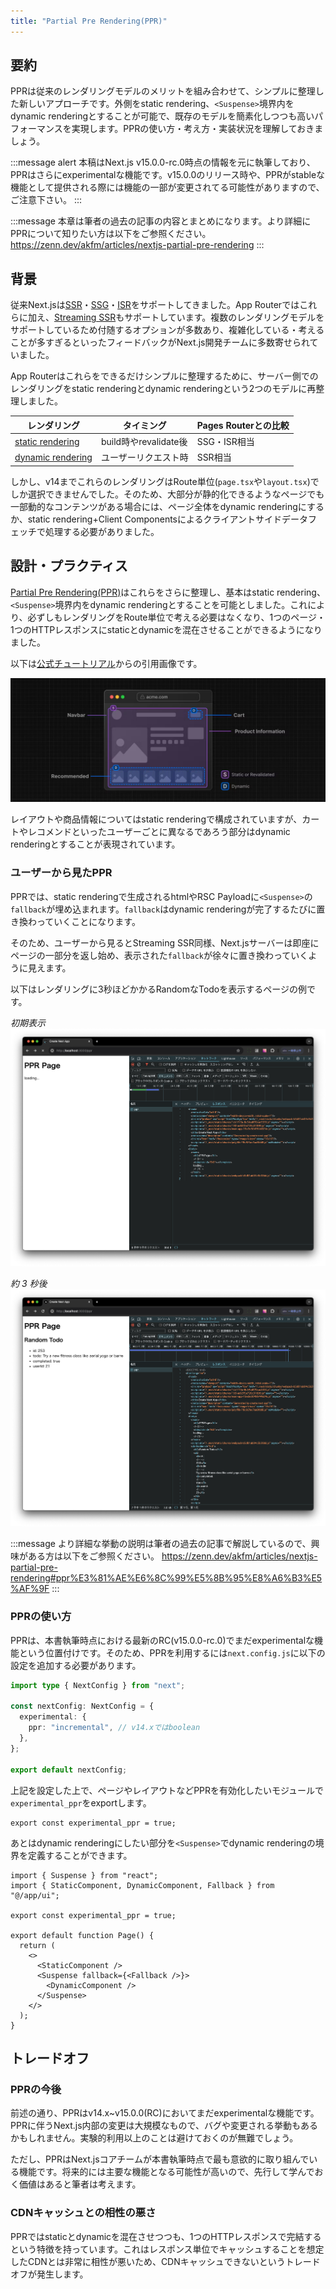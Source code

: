 ```yaml
---
title: "Partial Pre Rendering(PPR)"
---
```


## 要約

PPRは従来のレンダリングモデルのメリットを組み合わせて、シンプルに整理した新しいアプローチです。外側をstatic rendering、`<Suspense>`境界内をdynamic renderingとすることが可能で、既存のモデルを簡素化しつつも高いパフォーマンスを実現します。PPRの使い方・考え方・実装状況を理解しておきましょう。

:::message alert
本稿はNext.js v15.0.0-rc.0時点の情報を元に執筆しており、PPRはさらにexperimentalな機能です。v15.0.0のリリース時や、PPRがstableな機能として提供される際には機能の一部が変更されてる可能性がありますので、ご注意下さい。
:::

:::message
本章は筆者の過去の記事の内容とまとめになります。より詳細にPPRについて知りたい方は以下をご参照ください。
https://zenn.dev/akfm/articles/nextjs-partial-pre-rendering
:::

## 背景

従来Next.jsは[SSR](https://nextjs.org/docs/pages/building-your-application/rendering/server-side-rendering)・[SSG](https://nextjs.org/docs/pages/building-your-application/rendering/static-site-generation)・[ISR](https://nextjs.org/docs/pages/building-your-application/data-fetching/incremental-static-regeneration)をサポートしてきました。App Routerではこれらに加え、[Streaming SSR](https://nextjs.org/docs/app/building-your-application/rendering/server-components#streaming)もサポートしています。複数のレンダリングモデルをサポートしているため付随するオプションが多数あり、複雑化している・考えることが多すぎるといったフィードバックがNext.js開発チームに多数寄せられていました。

App Routerはこれらをできるだけシンプルに整理するために、サーバー側でのレンダリングをstatic renderingとdynamic renderingという2つのモデルに再整理しました。

| レンダリング                                                                                                                   | タイミング            | Pages Routerとの比較 |
| ------------------------------------------------------------------------------------------------------------------------------ | --------------------- | -------------------- |
| [static rendering](https://nextjs.org/docs/app/building-your-application/rendering/server-components#static-rendering-default) | build時やrevalidate後 | SSG・ISR相当         |
| [dynamic rendering](https://nextjs.org/docs/app/building-your-application/rendering/server-components#dynamic-rendering)       | ユーザーリクエスト時  | SSR相当              |

しかし、v14までこれらのレンダリングはRoute単位(`page.tsx`や`layout.tsx`)でしか選択できませんでした。そのため、大部分が静的化できるようなページでも一部動的なコンテンツがある場合には、ページ全体をdynamic renderingにするか、static rendering+Client Componentsによるクライアントサイドデータフェッチで処理する必要がありました。

## 設計・プラクティス

[Partial Pre Rendering(PPR)](https://nextjs.org/docs/app/api-reference/next-config-js/partial-prerendering)はこれらをさらに整理し、基本はstatic rendering、`<Suspense>`境界内をdynamic renderingとすることを可能としました。これにより、必ずしもレンダリングをRoute単位で考える必要はなくなり、1つのページ・1つのHTTPレスポンスにstaticとdynamicを混在させることができるようになりました。

以下は[公式チュートリアル](https://nextjs.org/learn/dashboard-app/partial-prerendering)からの引用画像です。

![ppr shell](/images/nextjs-partial-pre-rendering/ppr-shell.png)

レイアウトや商品情報についてはstatic renderingで構成されていますが、カートやレコメンドといったユーザーごとに異なるであろう部分はdynamic renderingとすることが表現されています。

### ユーザーから見たPPR

PPRでは、static renderingで生成されるhtmlやRSC Payloadに`<Suspense>`の`fallback`が埋め込まれます。`fallback`はdynamic renderingが完了するたびに置き換わっていくことになります。

そのため、ユーザーから見るとStreaming SSR同様、Next.jsサーバーは即座にページの一部分を返し始め、表示された`fallback`が徐々に置き換わっていくように見えます。

以下はレンダリングに3秒ほどかかるRandomなTodoを表示するページの例です。

_初期表示_
![stream start](/images/nextjs-partial-pre-rendering/ppr-stream-start.png)

_約 3 秒後_
![stream end](/images/nextjs-partial-pre-rendering/ppr-stream-end.png)

:::message
より詳細な挙動の説明は筆者の過去の記事で解説しているので、興味がある方は以下をご参照ください。
https://zenn.dev/akfm/articles/nextjs-partial-pre-rendering#ppr%E3%81%AE%E6%8C%99%E5%8B%95%E8%A6%B3%E5%AF%9F
:::

### PPRの使い方

PPRは、本書執筆時点における最新のRC(v15.0.0-rc.0)でまだexperimentalな機能という位置付けです。そのため、PPRを利用するには`next.config.js`に以下の設定を追加する必要があります。

```ts :next.config.ts
import type { NextConfig } from "next";

const nextConfig: NextConfig = {
  experimental: {
    ppr: "incremental", // v14.xではboolean
  },
};

export default nextConfig;
```

上記を設定した上で、ページやレイアウトなどPPRを有効化したいモジュールで`experimental_ppr`をexportします。

```tsx
export const experimental_ppr = true;
```

あとはdynamic renderingにしたい部分を`<Suspense>`でdynamic renderingの境界を定義することができます。

```tsx
import { Suspense } from "react";
import { StaticComponent, DynamicComponent, Fallback } from "@/app/ui";

export const experimental_ppr = true;

export default function Page() {
  return (
    <>
      <StaticComponent />
      <Suspense fallback={<Fallback />}>
        <DynamicComponent />
      </Suspense>
    </>
  );
}
```

## トレードオフ

### PPRの今後

前述の通り、PPRはv14.x~v15.0.0(RC)においてまだexperimentalな機能です。PPRに伴うNext.js内部の変更は大規模なもので、バグや変更される挙動もあるかもしれません。実験的利用以上のことは避けておくのが無難でしょう。

ただし、PPRはNext.jsコアチームが本書執筆時点で最も意欲的に取り組んでいる機能です。将来的には主要な機能となる可能性が高いので、先行して学んでおく価値はあると筆者は考えます。

### CDNキャッシュとの相性の悪さ

PPRではstaticとdynamicを混在させつつも、1つのHTTPレスポンスで完結するという特徴を持っています。これはレスポンス単位でキャッシュすることを想定したCDNとは非常に相性が悪いため、CDNキャッシュできないというトレードオフが発生します。

